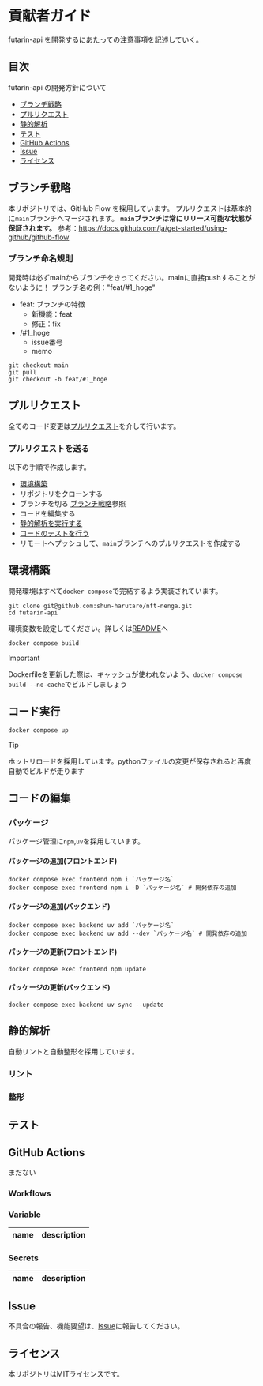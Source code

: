 # 貢献者ガイド
futarin-api を開発するにあたっての注意事項を記述していく。

## 目次
futarin-api の開発方針について
- [ブランチ戦略](#ブランチ戦略)
- [プルリクエスト](#プルリクエスト)
- [静的解析](#静的解析)
- [テスト](#テスト)
- [GitHub Actions](#github-actions)
- [Issue](#issue)
- [ライセンス](#ライセンス)

## ブランチ戦略
本リポジトリでは、GitHub Flow を採用しています。
プルリクエストは基本的に`main`ブランチへマージされます。
**`main`ブランチは常にリリース可能な状態が保証されます。**
参考：https://docs.github.com/ja/get-started/using-github/github-flow

### ブランチ命名規則
開発時は必ずmainからブランチをきってください。mainに直接pushすることがないように！
ブランチ名の例："feat/#1_hoge"
- feat: ブランチの特徴
  - 新機能：feat
  - 修正：fix
- /#1_hoge
  - issue番号
  - memo
```
git checkout main
git pull
git checkout -b feat/#1_hoge
```

## プルリクエスト
全てのコード変更は[プルリクエスト](https://github.com/futaringoto/futarin-api/pulls)を介して行います。
### プルリクエストを送る
以下の手順で作成します。
- [環境構築](#環境構築)
- リポジトリをクローンする
- ブランチを切る [ブランチ戦略](#ブランチ戦略)参照
- コードを編集する
- [静的解析を実行する](#静的解析)
- [コードのテストを行う](#コードをテストする)
- リモートへプッシュして、`main`ブランチへのプルリクエストを作成する

## 環境構築
開発環境はすべて`docker compose`で完結するよう実装されています。
```
git clone git@github.com:shun-harutaro/nft-nenga.git
cd futarin-api
```
環境変数を設定してください。詳しくは[README](https://github.com/futaringoto/futarin-api/blob/main/README.md)へ
```
docker compose build
```
> [!IMPORTANT]
> Dockerfileを更新した際は、キャッシュが使われないよう、`docker compose build --no-cache`でビルドしましょう

## コード実行
```
docker compose up
```
> [!TIP]
> ホットリロードを採用しています。pythonファイルの変更が保存されると再度自動でビルドが走ります


## コードの編集
### パッケージ
パッケージ管理に`npm`,`uv`を採用しています。
#### パッケージの追加(フロントエンド)
```
docker compose exec frontend npm i `パッケージ名`
docker compose exec frontend npm i -D `パッケージ名` # 開発依存の追加
```
#### パッケージの追加(バックエンド)
```
docker compose exec backend uv add `パッケージ名`
docker compose exec backend uv add --dev `パッケージ名` # 開発依存の追加
```
#### パッケージの更新(フロントエンド)
```
docker compose exec frontend npm update
```
#### パッケージの更新(バックエンド)
```
docker compose exec backend uv sync --update
```

## 静的解析
自動リントと自動整形を採用しています。
### リント

### 整形

## テスト

## GitHub Actions
まだない
### Workflows

### Variable
| name               | description         |
| :----------------- | :------------------ |

### Secrets
| name | description |
| :--- | :---------- |

## Issue
不具合の報告、機能要望は、[Issue](https://github.com/futaringoto/futarin-api/issues)に報告してください。

## ライセンス
本リポジトリはMITライセンスです。
